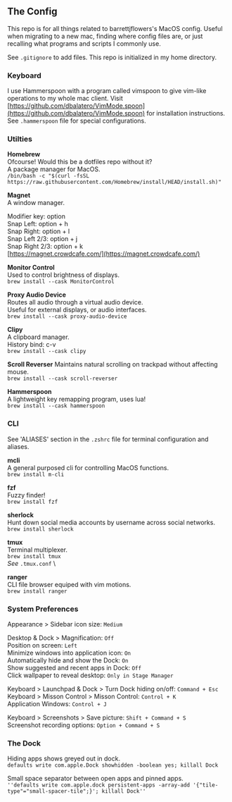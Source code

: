 ## The Config
This repo is for all things related to barrettjflowers's
MacOS config. Useful when migrating to a new mac, finding where config files are,
or just recalling what programs and scripts I commonly use.

See `.gitignore` to add files. This repo is initialized in my home directory.

### Keyboard
I use Hammerspoon with a program called vimspoon to give vim-like operations to my whole mac client.
Visit [https://github.com/dbalatero/VimMode.spoon](https://github.com/dbalatero/VimMode.spoon) for installation instructions. \
See `.hammerspoon` file for special configurations.

### Utilties
**Homebrew** \
Ofcourse! Would this be a dotfiles repo without it? \
A package manager for MacOS. \
`/bin/bash -c "$(curl -fsSL https://raw.githubusercontent.com/Homebrew/install/HEAD/install.sh)"`

**Magnet** \
A window manager.

Modifier key: option \
Snap Left: option + h \
Snap Right: option + l \
Snap Left 2/3: option + j \
Snap Right 2/3: option + k \
[https://magnet.crowdcafe.com/](https://magnet.crowdcafe.com/)

**Monitor Control** \
Used to control brightness of displays. \
`brew install --cask MonitorControl`

**Proxy Audio Device** \
Routes all audio through a virtual audio device. \
Useful for external displays, or audio interfaces. \
`brew install --cask proxy-audio-device`

**Clipy** \
A clipboard manager. \
History bind: c-v \
`brew install --cask clipy`

**Scroll Reverser**
Maintains natural scrolling on trackpad without affecting mouse. \
`brew install --cask scroll-reverser`

**Hammerspoon** \
A lightweight key remapping program, uses lua! \
`brew install --cask hammerspoon`

### CLI
See 'ALIASES' section in the `.zshrc` file for terminal configuration and aliases.

**mcli** \
A general purposed cli for controlling MacOS functions. \
`brew install m-cli`

**fzf** \
Fuzzy finder! \
`brew install fzf`

**sherlock** \
Hunt down social media accounts by username across social networks. \
`brew install sherlock`

**tmux** \
Terminal multiplexer. \
`brew install tmux`\
_See_ `.tmux.conf` \

**ranger** \
CLI file browser equiped with vim motions. \
`brew install ranger`

### System Preferences
Appearance > Sidebar icon size: `Medium`

Desktop & Dock > Magnification: `Off` \
Position on screen: `Left` \
Minimize windows into application icon: `On` \
Automatically hide and show the Dock: `On` \
Show suggested and recent apps in Dock: `Off` \
Click wallpaper to reveal desktop: `Only in Stage Manager`

Keyboard > Launchpad & Dock > Turn Dock hiding on/off: `Command + Esc` \
Keyboard > Misson Control > Misson Control: `Control + K` \
Application Windows: `Control + J`

Keyboard > Screenshots > Save picture: `Shift + Command + S` \
Screenshot recording options: `Option + Command + S`

### The Dock
Hiding apps shows greyed out in dock. \
`defaults write com.apple.Dock showhidden -boolean yes; killall Dock`

Small space separator between open apps and pinned apps. \
`''defaults write com.apple.dock persistent-apps -array-add '{"tile-type"="small-spacer-tile";}'; killall Dock''`
